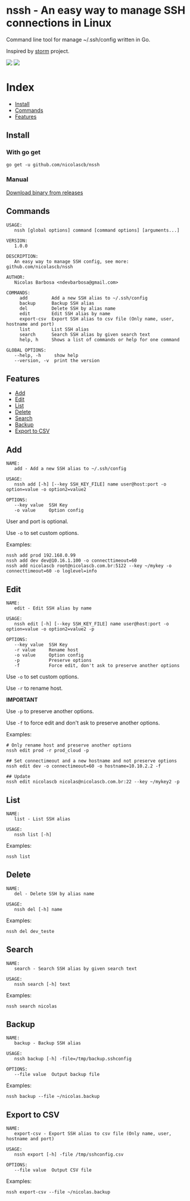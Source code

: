 # nssh - An easy way to manage SSH connections in Linux

Command line tool for manage ~/.ssh/config written in Go.

Inspired by [storm](https://github.com/emre/storm) project.

![](_images/nssh.png)
![](_images/nssh.gif)

# Index

* [Install](#install)
* [Commands](#commands)
* [Features](#features)

## Install

### With go get
```
go get -u github.com/nicolascb/nssh
```

### Manual

[Download binary from releases](https://github.com/nicolascb/nssh/releases)

## Commands
```
USAGE:
   nssh [global options] command [command options] [arguments...]

VERSION:
   1.0.0

DESCRIPTION:
   An easy way to manage SSH config, see more: github.com/nicolascb/nssh

AUTHOR:
   Nicolas Barbosa <ndevbarbosa@gmail.com>

COMMANDS:
     add         Add a new SSH alias to ~/.ssh/config
     backup      Backup SSH alias
     del         Delete SSH by alias name
     edit        Edit SSH alias by name
     export-csv  Export SSH alias to csv file (Only name, user, hostname and port)
     list        List SSH alias
     search      Search SSH alias by given search text
     help, h     Shows a list of commands or help for one command

GLOBAL OPTIONS:
   --help, -h     show help
   --version, -v  print the version
```

## Features

* [Add](#add)
* [Edit](#edit)
* [List](#list)
* [Delete](#delete)
* [Search](#search)
* [Backup](#backup)
* [Export to CSV](#export-to-csv)

## Add

```
NAME:
   add - Add a new SSH alias to ~/.ssh/config

USAGE:
   nssh add [-h] [--key SSH_KEY_FILE] name user@host:port -o option=value -o option2=value2

OPTIONS:
   --key value  SSH Key
   -o value     Option config
```

User and port is optional.

Use ``` -o ``` to set custom options.

Examples:
```
nssh add prod 192.168.0.99
nssh add dev dev@10.16.1.100 -o connecttimeout=60
nssh add nicolascb root@nicolascb.com.br:5122 --key ~/mykey -o connecttimeout=60 -o loglevel=info
```
## Edit

```
NAME:
   edit - Edit SSH alias by name

USAGE:
   nssh edit [-h] [--key SSH_KEY_FILE] name user@host:port -o option=value -o option2=value2 -p

OPTIONS:
   --key value  SSH Key
   -r value     Rename host
   -o value     Option config
   -p           Preserve options
   -f           Force edit, don't ask to preserve another options

```

Use ``` -o ``` to set custom options.

Use ``` -r ``` to rename host.

**IMPORTANT**

Use ``` -p ``` to preserve another options.

Use ``` -f ``` to force edit and don't ask to preserve another options.

Examples:
```
# Only rename host and preserve another options
nssh edit prod -r prod_cloud -p

## Set connectimeout and a new hostname and not preserve options
nssh edit dev -o connectimeout=60 -o hostname=10.10.2.2 -f

## Update
nssh edit nicolascb nicolas@nicolascb.com.br:22 --key ~/mykey2 -p
```

## List

```
NAME:
   list - List SSH alias

USAGE:
   nssh list [-h]

```

Examples:
```
nssh list
```

## Delete

```
NAME:
   del - Delete SSH by alias name

USAGE:
   nssh del [-h] name

```

Examples:
```
nssh del dev_teste
```

## Search

```
NAME:
   search - Search SSH alias by given search text

USAGE:
   nssh search [-h] text

```

Examples:
```
nssh search nicolas
```

## Backup

```
NAME:
   backup - Backup SSH alias

USAGE:
   nssh backup [-h] -file=/tmp/backup.sshconfig

OPTIONS:
   --file value  Output backup file

```

Examples:
```
nssh backup --file ~/nicolas.backup
```

## Export to CSV

```
NAME:
   export-csv - Export SSH alias to csv file (Only name, user, hostname and port)

USAGE:
   nssh export [-h] -file /tmp/sshconfig.csv

OPTIONS:
   --file value  Output CSV file

```

Examples:
```
nssh export-csv --file ~/nicolas.backup
```